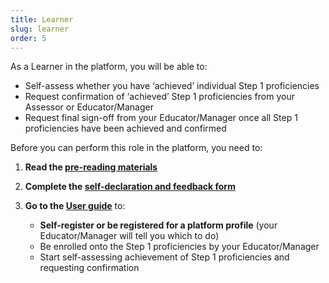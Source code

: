 ```yaml
---
title: Learner
slug: learner
order: 5
---
```

As a Learner in the platform, you will be able to:

  - Self-assess whether you have ‘achieved’ individual Step 1 proficiencies
  - Request confirmation of ‘achieved’ Step 1 proficiencies from your Assessor or Educator/Manager
  - Request final sign-off from your Educator/Manager once all Step 1 proficiencies have been achieved and confirmed

Before you can perform this role in the platform, you need to:

1. **Read the [pre-reading materials](#training-prereading)**
2. **Complete the [self-declaration and feedback form](#training-declaration)**
3. **Go to the [User guide](#training-userguide)** to:

    - **Self-register or be registered for a platform profile** (your Educator/Manager will tell you which to do) 
    - Be enrolled onto the Step 1 proficiencies by your Educator/Manager
    - Start self-assessing achievement of Step 1 proficiencies and requesting confirmation
